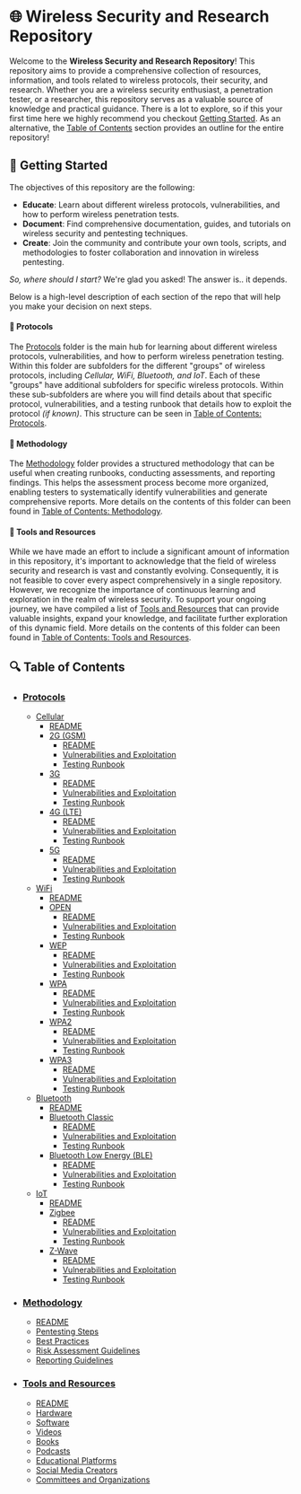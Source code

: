 # 🌐 Wireless Security and Research Repository 

Welcome to the **Wireless Security and Research Repository**! This repository aims to provide a comprehensive collection of resources, information, and tools related to wireless protocols, their security, and research. Whether you are a wireless security enthusiast, a penetration tester, or a researcher, this repository serves as a valuable source of knowledge and practical guidance. There is a lot to explore, so if this your first time here we highly recommend you checkout [Getting Started](#-getting-started). As an alternative, the [Table of Contents](#-table-of-contents) section provides an outline for the entire repository!

## 🚀 Getting Started

The objectives of this repository are the following:
- **Educate**: Learn about different wireless protocols, vulnerabilities, and how to perform wireless penetration tests.
- **Document**: Find comprehensive documentation, guides, and tutorials on wireless security and pentesting techniques.
- **Create**: Join the community and contribute your own tools, scripts, and methodologies to foster collaboration and innovation in wireless pentesting.

*So, where should I start?*  We're glad you asked! The answer is.. it depends.

Below is a high-level description of each section of the repo that will help you make your decision on next steps.

#### 📁 Protocols
The [Protocols](Protocols/) folder is the main hub for learning about different wireless protocols, vulnerabilities, and how to perform wireless penetration testing. Within this folder are subfolders for the different "groups" of wireless protocols, including *Cellular, WiFi, Bluetooth, and IoT*. Each of these "groups" have additional subfolders for specific wireless protocols. Within these sub-subfolders are where you will find details about that specific protocol, vulnerabilities, and a testing runbook that details how to exploit the protocol *(if known)*. This structure can be seen in [Table of Contents: Protocols](#protocols).

#### 📁 Methodology
The [Methodology](Methodology/) folder provides a structured methodology that can be useful when creating runbooks, conducting assessments, and reporting findings. This helps the assessment process become more organized, enabling testers to systematically identify vulnerabilities and generate comprehensive reports. More details on the contents of this folder can been found in [Table of Contents: Methodology](#methodology).

#### 📁 Tools and Resources
While we have made an effort to include a significant amount of information in this repository, it's important to acknowledge that the field of wireless security and research is vast and constantly evolving. Consequently, it is not feasible to cover every aspect comprehensively in a single repository. However, we recognize the importance of continuous learning and exploration in the realm of wireless security. To support your ongoing journey, we have compiled a list of [Tools and Resources](Tools_and_Resources/) that can provide valuable insights, expand your knowledge, and facilitate further exploration of this dynamic field. More details on the contents of this folder can been found in [Table of Contents: Tools and Resources](#tools-and-resources).

## 🔍 Table of Contents

- ### [Protocols](Protocols/)
  - [Cellular](Protocols/Cellular/)
    - [README](Protocols/Cellular/)
    - [2G (GSM)](Protocols/Cellular/2G/)
      - [README](Protocols/Cellular/2G/)
      - [Vulnerabilities and Exploitation](Protocols/Cellular/2G/Vulnerabilities_and_Exploitation.md)
      - [Testing Runbook](Protocols/Cellular/2G/Testing_Runbook.md)
    - [3G](Protocols/Cellular/3G/)
      - [README](Protocols/Cellular/3G/)
      - [Vulnerabilities and Exploitation](Protocols/Cellular/3G/Vulnerabilities_and_Exploitation.md)
      - [Testing Runbook](Protocols/Cellular/3G/Testing_Runbook.md)
    - [4G (LTE)](Protocols/Cellular/4G/)
      - [README](Protocols/Cellular/4G/)
      - [Vulnerabilities and Exploitation](Protocols/Cellular/4G/Vulnerabilities_and_Exploitation.md)
      - [Testing Runbook](Protocols/Cellular/4G/Testing_Runbook.md)
    - [5G](Protocols/Cellular/5G/)
      - [README](Protocols/Cellular/5G/)
      - [Vulnerabilities and Exploitation](Protocols/Cellular/5G/Vulnerabilities_and_Exploitation.md)
      - [Testing Runbook](Protocols/Cellular/5G/Testing_Runbook.md)
  - [WiFi](Protocols/WiFi/)
    - [README](Protocols/WiFi/)
    - [OPEN](Protocols/WiFi/OPEN/)
      - [README](Protocols/Cellular/OPEN/)
      - [Vulnerabilities and Exploitation](Protocols/WiFi/OPEN/Vulnerabilities_and_Exploitation.md)
      - [Testing Runbook](Protocols/WiFi/OPEN/Testing_Runbook.md)
    - [WEP](Protocols/WiFi/WEP/)
      - [README](Protocols/WiFi/WEP/)
      - [Vulnerabilities and Exploitation](Protocols/WiFi/WEP/Vulnerabilities_and_Exploitation.md)
      - [Testing Runbook](Protocols/WiFi/WEP/Testing_Runbook.md)
    - [WPA](Protocols/WiFi/WPA/)
      - [README](Protocols/WiFi/WPA/)
      - [Vulnerabilities and Exploitation](Protocols/WiFi/WPA/Vulnerabilities_and_Exploitation.md)
      - [Testing Runbook](Protocols/WiFi/WPA/Testing_Runbook.md)
    - [WPA2](Protocols/WiFi/WPA2/)
      - [README](Protocols/WiFi/WPA2/)
      - [Vulnerabilities and Exploitation](Protocols/WiFi/WPA2/Vulnerabilities_and_Exploitation.md)
      - [Testing Runbook](Protocols/WiFi/WPA2/Testing_Runbook.md)
    - [WPA3](Protocols/WiFi/WPA3/)
      - [README](Protocols/WiFi/WPA3/)
      - [Vulnerabilities and Exploitation](Protocols/WiFi/WPA3/Vulnerabilities_and_Exploitation.md)
      - [Testing Runbook](Protocols/WiFi/WPA3/Testing_Runbook.md)
  - [Bluetooth](Protocols/Bluetooth/)
    - [README](Protocols/Bluetooth/)
    - [Bluetooth Classic](Protocols/Bluetooth/Classic/)
      - [README](Protocols/Bluetooth/Classic/)
      - [Vulnerabilities and Exploitation](Protocols/Bluetooth/Classic/Vulnerabilities_and_Exploitation.md)
      - [Testing Runbook](Protocols/Bluetooth/Classic/Testing_Runbook.md)
    - [Bluetooth Low Energy (BLE)](Protocols/Bluetooth/BLE/)
      - [README](Protocols/Bluetooth/BLE/)
      - [Vulnerabilities and Exploitation](Protocols/Bluetooth/BLE/Vulnerabilities_and_Exploitation.md)
      - [Testing Runbook](Protocols/Bluetooth/BLE/Testing_Runbook.md)
  - [IoT](Protocols/IoT/)
    - [README](Protocols/IoT/)
    - [Zigbee](Protocols/IoT/Zigbee/)
      - [README](Protocols/IoT/Zigbee/)
      - [Vulnerabilities and Exploitation](Protocols/IoT/Zigbee/Vulnerabilities_and_Exploitation.md)
      - [Testing Runbook](Protocols/IoT/Zigbee/Testing_Runbook.md)
    - [Z-Wave](Protocols/IoT/Z-Wave/)
      - [README](Protocols/IoT/Z-Wave/)
      - [Vulnerabilities and Exploitation](Protocols/IoT/Z-Wave/Vulnerabilities_and_Exploitation.md)
      - [Testing Runbook](Protocols/IoT/Z-Wave/Testing_Runbook.md)
- ### [Methodology](Methodology/)
  - [README](Methodology/)
  - [Pentesting Steps](Methodology/Pentesting_Steps.md)
  - [Best Practices](Methodology/Best_Practices.md)
  - [Risk Assessment Guidelines](Methodology/Risk_Assessment_Guidelines.md)
  - [Reporting Guidelines](Methodology/Reporting_Guidelines.md)
- ### [Tools and Resources](Tools_and_Resources/)
  - [README](Tools_and_Resources/)
  - [Hardware](Tools_and_Resources/Hardware.md)
  - [Software](Tools_and_Resources/Software.md)
  - [Videos](Tools_and_Resources/Videos.md)
  - [Books](Tools_and_Resources/Books.md)
  - [Podcasts](Tools_and_Resources/Podcasts.md)
  - [Educational Platforms](Tools_and_Resources/Educational_Platforms.md)
  - [Social Media Creators](Tools_and_Resources/Social_Media_Creators.md)
  - [Committees and Organizations](Tools_and_Resources/Committees_and_Organizations)
